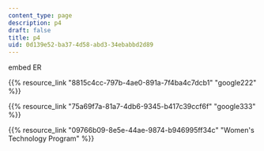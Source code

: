 ```yaml
---
content_type: page
description: p4
draft: false
title: p4
uid: 0d139e52-ba37-4d58-abd3-34ebabbd2d89
---
```

embed ER

{{% resource_link "8815c4cc-797b-4ae0-891a-7f4ba4c7dcb1" "google222" %}}

{{% resource_link "75a69f7a-81a7-4db6-9345-b417c39ccf6f" "google333" %}}

{{% resource_link "09766b09-8e5e-44ae-9874-b946995ff34c" "Women's Technology Program" %}}